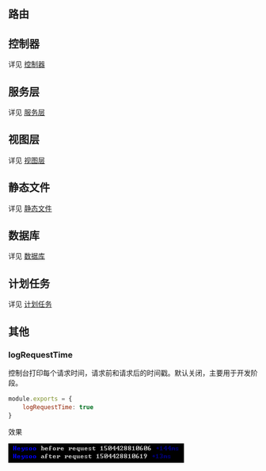 ## 路由

## 控制器
详见 [控制器](./#/controller?id=配置)

## 服务层
详见 [服务层](./#/service?id=配置)

## 视图层
详见 [视图层](./#/view?id=配置)

## 静态文件
详见 [静态文件](./#/static?id=配置)

## 数据库
详见 [数据库](./#/database?id=配置)

## 计划任务
详见 [计划任务](./#/schedule?id=配置)

## 其他

### logRequestTime
控制台打印每个请求时间，请求前和请求后的时间戳。默认关闭，主要用于开发阶段。
```js
module.exports = {
	logRequestTime: true
}
```
效果

![logRequestTime](./imgs/logRequestTime.png)
